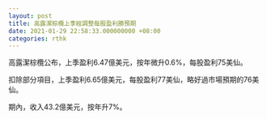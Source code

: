 ```yaml
---
layout: post
title: 高露潔棕欖上季經調整每股盈利勝預期
date: 2021-01-29 22:58:33.000000000 +08:00
categories: rthk
---
```


高露潔棕欖公布，上季盈利6.47億美元，按年微升0.6%，每股盈利75美仙。

扣除部分項目，上季盈利6.65億美元，每股盈利77美仙，略好過市場預期的76美仙。

期內，收入43.2億美元，按年升7%。
